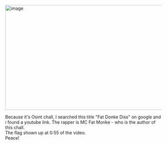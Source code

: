 <img width="600" height="339" alt="image" src="https://github.com/user-attachments/assets/0494bbf4-7107-451e-8843-0151f945363b" />    

Because it's Osint chall, I searched this title "Fat Donke Diss" on google and i found a youtube link. The rapper is MC Fat Monke - who is the author of this chall.  
The flag shown up at 0:55 of the video.  
Peace!
